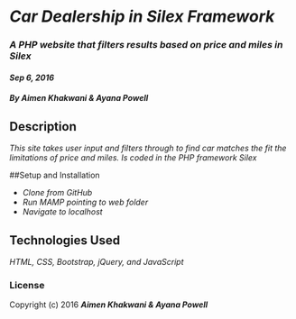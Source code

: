 # _Car Dealership in Silex Framework_

### _A PHP website that filters results based on price and miles in Silex_
#### _Sep 6, 2016_

#### _**By Aimen Khakwani & Ayana Powell**_

## Description

_This site takes user input and filters through to find car matches the fit the limitations of price and miles. Is coded in the PHP framework Silex_

##Setup and Installation

* _Clone from GitHub_
* _Run MAMP pointing to web folder_
* _Navigate to localhost_

## Technologies Used

_HTML, CSS, Bootstrap, jQuery, and JavaScript_

### License
Copyright (c) 2016 **_Aimen Khakwani & Ayana Powell_**
